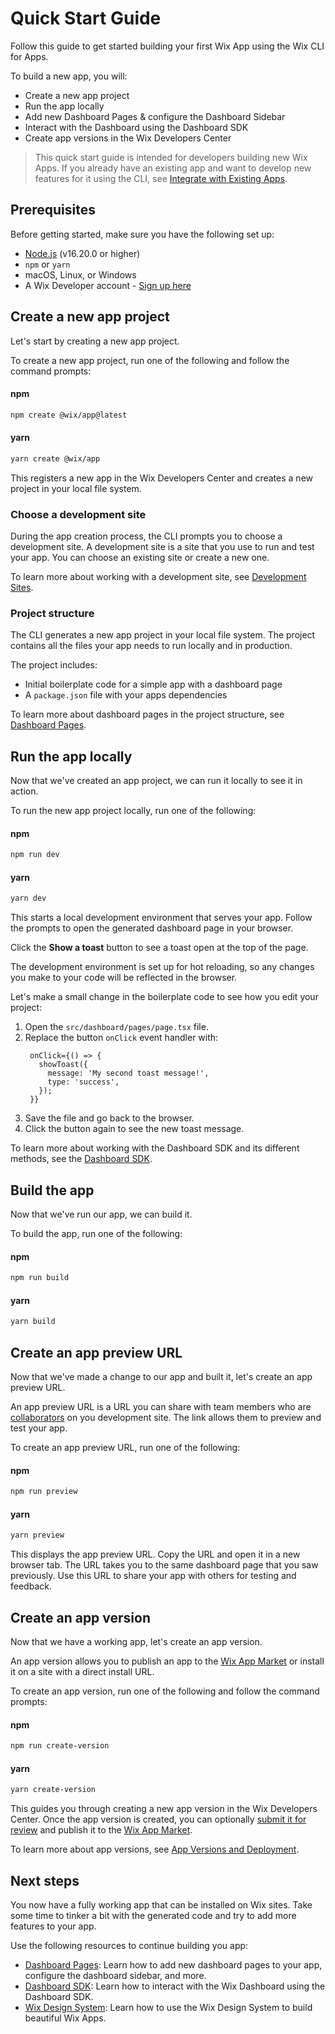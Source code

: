 # Quick Start Guide

Follow this guide to get started building your first Wix App using the Wix CLI for Apps.

To build a new app, you will:

- Create a new app project
- Run the app locally
- Add new Dashboard Pages & configure the Dashboard Sidebar
- Interact with the Dashboard using the Dashboard SDK
- Create app versions in the Wix Developers Center

> This quick start guide is intended for developers building new Wix Apps. If you already have an existing app and want to develop new features for it using the CLI, see [Integrate with Existing Apps](../workflow/integrate_with_existing_apps.md).

## Prerequisites

Before getting started, make sure you have the following set up:

- [Node.js](https://nodejs.org/en/) (v16.20.0 or higher)
- `npm` or `yarn`
- macOS, Linux, or Windows
- A Wix Developer account - [Sign up here](https://users.wix.com/signin?loginDialogContext=signup&referralInfo=HEADER&postLogin=https:%2F%2Fdev.wix.com%2Fdc3%2Fmy-apps&postSignUp=https:%2F%2Fdev.wix.com%2Fdc3%2Fmy-apps&forceRender=true)

## Create a new app project

Let's start by creating a new app project.

To create a new app project, run one of the following and follow the command prompts:

#### npm

```bash
npm create @wix/app@latest
```

#### yarn

```bash
yarn create @wix/app
```

This registers a new app in the Wix Developers Center and creates a new project in your local file system.

### Choose a development site

During the app creation process, the CLI prompts you to choose a development site. A development site is a site that you use to run and test your app. You can choose an existing site or create a new one.

To learn more about working with a development site, see [Development Sites](../workflow/development_sites.md).

### Project structure

The CLI generates a new app project in your local file system. The project contains all the files your app needs to run locally and in production.

The project includes:

- Initial boilerplate code for a simple app with a dashboard page
- A `package.json` file with your apps dependencies

To learn more about dashboard pages in the project structure, see [Dashboard Pages](../framework/dashboard_pages.md).

## Run the app locally

Now that we've created an app project, we can run it locally to see it in action.

To run the new app project locally, run one of the following:

#### npm

```bash
npm run dev
```

#### yarn

```bash
yarn dev
```

This starts a local development environment that serves your app. Follow the prompts to open the generated dashboard page in your browser.

Click the **Show a toast** button to see a toast open at the top of the page.

The development environment is set up for hot reloading, so any changes you make to your code will be reflected in the browser.

Let's make a small change in the boilerplate code to see how you edit your project:

1. Open the `src/dashboard/pages/page.tsx` file.
1. Replace the button `onClick` event handler with:
   ```tsx
    onClick={() => {
      showToast({
        message: 'My second toast message!',
        type: 'success',
      });
    }}
   ```
1. Save the file and go back to the browser.
1. Click the button again to see the new toast message.

To learn more about working with the Dashboard SDK and its different methods, see the [Dashboard SDK](https://dev.wix.com/docs/client/api-reference/dashboard-sdk/intro).

## Build the app

Now that we've run our app, we can build it.

To build the app, run one of the following:

#### npm

```bash
npm run build
```

#### yarn

```bash
yarn build
```

## Create an app preview URL

Now that we've made a change to our app and built it, let's create an app preview URL.

An app preview URL is a URL you can share with team members who are [collaborators](https://support.wix.com/en/article/inviting-people-to-contribute-to-your-site) on you development site. The link allows them to preview and test your app.

To create an app preview URL, run one of the following:

#### npm

```bash
npm run preview
```

#### yarn

```bash
yarn preview
```

This displays the app preview URL. Copy the URL and open it in a new browser tab. The URL takes you to the same dashboard page that you saw previously. Use this URL to share your app with others for testing and feedback.

## Create an app version

Now that we have a working app, let's create an app version.

An app version allows you to publish an app to the [Wix App Market](https://www.wix.com/app-market) or install it on a site with a direct install URL.

To create an app version, run one of the following and follow the command prompts:

#### npm

```bash
npm run create-version
```

#### yarn

```bash
yarn create-version
```

This guides you through creating a new app version in the Wix Developers Center. Once the app version is created, you can optionally [submit it for review](https://devforum.wix.com/kb/en/article/submit-your-app-for-review) and publish it to the [Wix App Market](https://www.wix.com/app-market).

To learn more about app versions, see [App Versions and Deployment](../workflow/app_versions_and_deployment.md).

## Next steps

You now have a fully working app that can be installed on Wix sites. Take some time to tinker a bit with the generated code and try to add more features to your app.

Use the following resources to continue building you app:

- [Dashboard Pages](../framework/dashboard_pages.md): Learn how to add new dashboard pages to your app, configure the dashboard sidebar, and more.
- [Dashboard SDK](https://dev.wix.com/docs/client/api-reference/dashboard-sdk/intro): Learn how to interact with the Wix Dashboard using the Dashboard SDK.
- [Wix Design System](https://wixdesignsystem.com): Learn how to use the Wix Design System to build beautiful Wix Apps.
